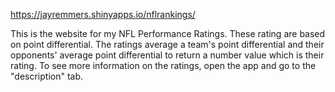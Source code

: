 https://jayremmers.shinyapps.io/nflrankings/

This is the website for my NFL Performance Ratings. 
These rating are based on point differential. The ratings average a team's point differential and their opponents' average point differential to return a number value which is their rating.
To see more information on the ratings, open the app and go to the "description" tab.
